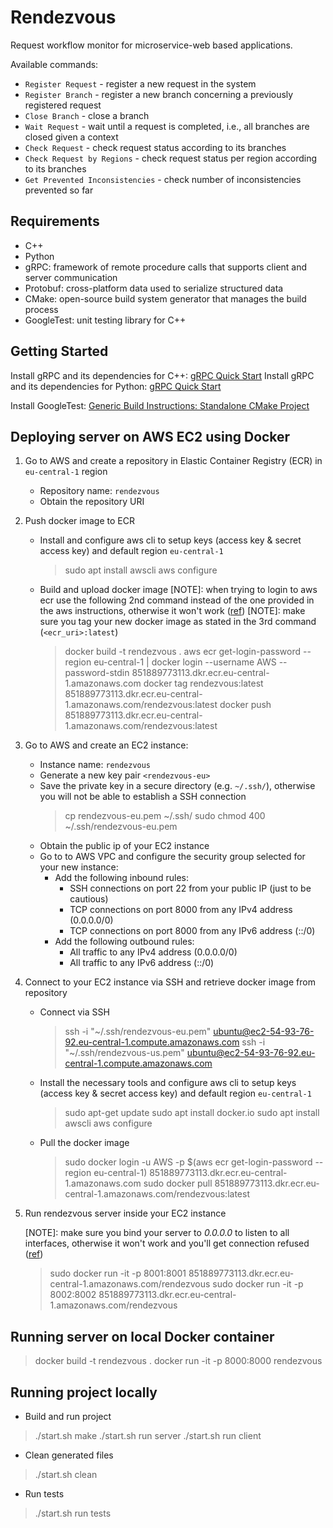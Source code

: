 # Rendezvous

Request workflow monitor for microservice-web based applications.

Available commands:

- `Register Request` - register a new request in the system
- `Register Branch` - register a new branch concerning a previously registered request
- `Close Branch` - close a branch
- `Wait Request` - wait until a request is completed, i.e., all branches are closed given a context
- `Check Request` - check request status according to its branches
- `Check Request by Regions` - check request status per region according to its branches
- `Get Prevented Inconsistencies` - check number of inconsistencies prevented so far

## Requirements

- C++
- Python
- gRPC: framework of remote procedure calls that supports client and server communication
- Protobuf: cross-platform data used to serialize structured data
- CMake: open-source build system generator that manages the build process
- GoogleTest: unit testing library for C++

## Getting Started

Install gRPC and its dependencies for C++: [gRPC Quick Start](https://grpc.io/docs/languages/cpp/quickstart/#install-grpc)
Install gRPC and its dependencies for Python: [gRPC Quick Start](https://grpc.io/docs/languages/python/quickstart/)

Install GoogleTest: [Generic Build Instructions: Standalone CMake Project](https://github.com/google/googletest/blob/main/googletest/README.md#standalone-cmake-project)

## Deploying server on AWS EC2 using Docker

1. Go to AWS and create a repository in Elastic Container Registry (ECR) in `eu-central-1` region
    - Repository name: `rendezvous`
    - Obtain the repository URI

2. Push docker image to ECR
    - Install and configure aws cli to setup keys (access key & secret access key) and default region `eu-central-1`
        > sudo apt install awscli
        > aws configure
    - Build and upload docker image
    [NOTE]: when trying to login to aws ecr use the following 2nd command instead of the one provided in the aws instructions, otherwise it won't work ([ref](https://stackoverflow.com/questions/60583847/aws-ecr-saying-cannot-perform-an-interactive-login-from-a-non-tty-device-after))
    [NOTE]: make sure you tag your new docker image as stated in the 3rd command (`<ecr_uri>:latest`)
        > docker build -t rendezvous .
        > aws ecr get-login-password --region eu-central-1 | docker login --username AWS --password-stdin 851889773113.dkr.ecr.eu-central-1.amazonaws.com
        > docker tag rendezvous:latest 851889773113.dkr.ecr.eu-central-1.amazonaws.com/rendezvous:latest
        > docker push 851889773113.dkr.ecr.eu-central-1.amazonaws.com/rendezvous:latest

3. Go to AWS and create an EC2 instance:
    - Instance name: `rendezvous`
    - Generate a new key pair `<rendezvous-eu>`
    - Save the private key in a secure directory (e.g. `~/.ssh/`), otherwise you will not be able to establish a SSH connection
        > cp rendezvous-eu.pem ~/.ssh/
        > sudo chmod 400 ~/.ssh/rendezvous-eu.pem
    - Obtain the public ip of your EC2 instance
    - Go to to AWS VPC and configure the security group selected for your new instance:
      - Add the following inbound rules:
        - SSH connections on port 22 from your public IP (just to be cautious)
        - TCP connections on port 8000 from any IPv4 address (0.0.0.0/0)
        - TCP connections on port 8000 from any IPv6 address (::/0)
      - Add the following outbound rules:
        - All traffic to any IPv4 address (0.0.0.0/0)
        - All traffic to any IPv6 address (::/0)

4. Connect to your EC2 instance via SSH and retrieve docker image from repository
    - Connect via SSH
        > ssh -i "~/.ssh/rendezvous-eu.pem" ubuntu@ec2-54-93-76-92.eu-central-1.compute.amazonaws.com
        > ssh -i "~/.ssh/rendezvous-us.pem" ubuntu@ec2-54-93-76-92.eu-central-1.compute.amazonaws.com
    - Install the necessary tools and configure aws cli to setup keys (access key & secret access key) and default region `eu-central-1`
        > sudo apt-get update
        > sudo apt install docker.io
        > sudo apt install awscli
        > aws configure
    - Pull the docker image
        > sudo docker login -u AWS -p $(aws ecr get-login-password --region eu-central-1) 851889773113.dkr.ecr.eu-central-1.amazonaws.com
        > sudo docker pull 851889773113.dkr.ecr.eu-central-1.amazonaws.com/rendezvous:latest

5. Run rendezvous server inside your EC2 instance

    [NOTE]: make sure you bind your server to *0.0.0.0* to listen to all interfaces, otherwise it won't work and you'll get connection refused ([ref](https://pythonspeed.com/articles/docker-connection-refused/))

    > sudo docker run -it -p 8001:8001 851889773113.dkr.ecr.eu-central-1.amazonaws.com/rendezvous
    > sudo docker run -it -p 8002:8002 851889773113.dkr.ecr.eu-central-1.amazonaws.com/rendezvous

## Running server on local Docker container

> docker build -t rendezvous .
> docker run -it -p 8000:8000 rendezvous

## Running project locally

- Build and run project

> ./start.sh make
> ./start.sh run server
> ./start.sh run client

- Clean generated files

> ./start.sh clean

- Run tests
  
> ./start.sh run tests